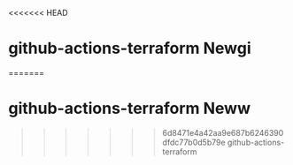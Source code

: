 <<<<<<< HEAD
# github-actions-terraform Newgi
=======
# github-actions-terraform Neww
>>>>>>> 6d8471e4a42aa9e687b6246390dfdc77b0d5b79e
github-actions-terraform

